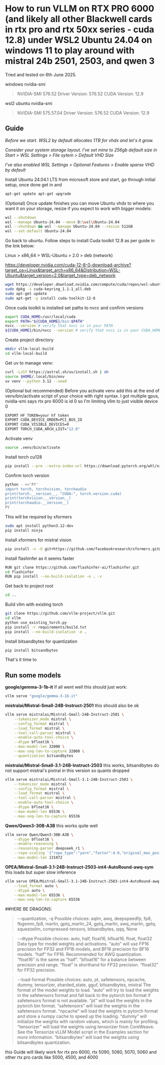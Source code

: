 # How to run VLLM on RTX PRO 6000 (and likely all other Blackwell cards in rtx pro and rtx 50xx series - cuda 12.8) under WSL2 Ubuntu 24.04 on windows 11 to play around with mistral 24b 2501, 2503, and qwen 3

Tried and tested on 6th June 2025. 

windows nvidia-smi 
> NVIDIA-SMI 576.52                 Driver Version: 576.52         CUDA Version: 12.9

wsl2 ubuntu nvidia-smi
> NVIDIA-SMI 575.57.04              Driver Version: 576.52         CUDA Version: 12.9

## Guide

*Before we start. WSL2 by default allocates 1TB for vhdx and let's it grow.*

*Consider your system storage layout. I've set mine to 256gb default size in Start > WSL Settings > File sytem > Default VHD Size*

*I've also enabled WSL Settings > Optional Features > Enable sparse VHD by default*  



Install Ubuntu 24.04.1 LTS from microsoft store and start, go through initial setup, once done get in and 


```bash
apt-get update apt-get upgrade
```


(Optional) Once update finishes you can move Ubuntu vhdx to where you want it on your storage, resize if you expect to work with bigger models:


```bash
wsl --shutdown
wsl --manage Ubuntu-24.04 --move D:\wsl\Ubuntu-24.04 
wsl --shutdown && wsl --manage Ubuntu-24.04 --resize 512GB
wsl --set-default Ubuntu-24.04
```


Go back to ubuntu.
Follow steps to install Cuda toolkit 12.8 as per guide in the link below:

Linux > x86_64 > WSL-Ubuntu > 2.0 > deb (network)

https://developer.nvidia.com/cuda-12-8-0-download-archive?target_os=Linux&target_arch=x86_64&Distribution=WSL-Ubuntu&target_version=2.0&target_type=deb_network


```bash
wget https://developer.download.nvidia.com/compute/cuda/repos/wsl-ubuntu/x86_64/cuda-keyring_1.1-1_all.deb
sudo dpkg -i cuda-keyring_1.1-1_all.deb
sudo apt-get update
sudo apt-get -y install cuda-toolkit-12-8
```


Once cuda toolkit is installed set paths to nvcc and confirm versions


```bash
export CUDA_HOME=/usr/local/cuda
export PATH="${CUDA_HOME}/bin:$PATH"
nvcc --version # verify that nvcc is in your PATH
${CUDA_HOME}/bin/nvcc --version # verify that nvcc is in your CUDA_HOME
```


Create project directory


```bash
mkdir vllm-local-build
cd vllm-local-build
```


Get uv to manage venv:


```bash
curl -LsSf https://astral.sh/uv/install.sh | sh 
source $HOME/.local/bin/env
uv venv --python 3.12 --seed
```


(Optional but recommended) Before you activate venv add this at the end of venv/bin/activate script of your choice with right syntax.
I got multiple gpus, nvidia-smi says rtx pro 6000 is id 0 so I'm limiting vllm to just visible device 0


```bash
EXPORT HF_TOKEN=your hf token
EXPORT CUDA_DEVICE_ORDER=PCI_BUS_ID
EXPORT CUDA_VISIBLE_DEVICES=0    
EXPORT TORCH_CUDA_ARCH_LIST="12.0"
```


Activate venv


```bash
source .venv/bin/activate
```


Install torch cu128


```bash
pip install --pre --extra-index-url https://download.pytorch.org/whl/nightly/cu128 torch torchvision torchaudio
```


Confirm torch version


```bash
python - <<'PY'
import torch, torchvision, torchaudio
print(torch.__version__, "CUDA:", torch.version.cuda)
print(torchvision.__version__)
print(torchaudio.__version__)
PY
```


This will be required by xformers


```bash
sudo apt install python3.12-dev
pip install ninja
```


Install xformers for mistral vision 


```bash
pip install -v -U git+https://github.com/facebookresearch/xformers.git@main#egg=xformers --no-build-isolation
```


Install flashinfer as it seems faster


```bash
RUN git clone https://github.com/flashinfer-ai/flashinfer.git
cd flashinfer
RUN pip install --no-build-isolation -e . -v
```


Get back to project root


```bash
cd ..
```

Build vllm with existing torch 


```bash
git clone https://github.com/vllm-project/vllm.git
cd vllm
python use_existing_torch.py
pip install -r requirements/build.txt
pip install --no-build-isolation -e .
```


Install bitsandbytes for quantization


```bash
pip install bitsandbytes
```

That's it time to 

## Run some models


**google/gemma-3-1b-it** If all went well this should just work:


```bash
vllm serve "google/gemma-3-1b-it"
```


**mistralai/Mistral-Small-24B-Instruct-2501** this should also be ok


```bash
vllm serve mistralai/Mistral-Small-24B-Instruct-2501 \
    --tokenizer_mode mistral \
    --config_format mistral \
    --load_format mistral \
    --tool-call-parser mistral \
    --enable-auto-tool-choice \
    --dtype bfloat16 \
    --max-model-len 32000 \
    --max-seq-len-to-capture 32000 \
    --quantization bitsandbytes
```


**mistralai/Mistral-Small-3.1-24B-Instruct-2503** this works, bitsandbytes do not support mistral's pixtral in this version so quants dropped


```bash
vllm serve mistralai/Mistral-Small-3.1-24B-Instruct-2503 \
    --tokenizer_mode mistral \
    --config_format mistral \
    --load_format mistral \
    --tool-call-parser mistral \
    --enable-auto-tool-choice \
    --dtype bfloat16 \
    --max-model-len 65536 \
    --max-seq-len-to-capture 65536 
```


**Qwen/Qwen3-30B-A3B** this works quite well


```bash
vllm serve Qwen/Qwen3-30B-A3B \
    --dtype bfloat16 \
    --enable-reasoning \
    --reasoning-parser deepseek_r1 \
    --rope-scaling '{"rope_type":"yarn","factor":4.0,"original_max_position_embeddings":32768}' \
    --max-model-len 131072
```


**OPEA/Mistral-Small-3.1-24B-Instruct-2503-int4-AutoRound-awq-sym** this loads but super slow inference


```bash
vllm serve OPEA/Mistral-Small-3.1-24B-Instruct-2503-int4-AutoRound-awq-sym \
    --load_format auto \
    --dtype auto \
    --max-model-len 65536 \
    --max-seq-len-to-capture 65536 
```


##HERE BE DRAGONS:



> --quantization, -q
> Possible choices: aqlm, awq, deepspeedfp, fp8, fbgemm_fp8, marlin, gptq_marlin_24, gptq_marlin, awq_marlin, gptq, squeezellm, compressed-tensors, bitsandbytes, qqq, None




> --dtype
> Possible choices: auto, half, float16, bfloat16, float, float32
> Data type for model weights and activations.
> “auto” will use FP16 precision for FP32 and FP16 models, and BF16 precision for BF16 models.
> “half” for FP16. Recommended for AWQ quantization.
> “float16” is the same as “half”.
> “bfloat16” for a balance between precision and range.
> “float” is shorthand for FP32 precision.
> “float32” for FP32 precision.




> --load-format
> Possible choices: auto, pt, safetensors, npcache, dummy, tensorizer, sharded_state, gguf, bitsandbytes, mistral
> The format of the model weights to load.
> “auto” will try to load the weights in the safetensors format and fall back to the pytorch bin format if safetensors format is not available.
> “pt” will load the weights in the pytorch bin format.
> “safetensors” will load the weights in the safetensors format.
> “npcache” will load the weights in pytorch format and store a numpy cache to speed up the loading.
> “dummy” will initialize the weights with random values, which is mainly for profiling.
> “tensorizer” will load the weights using tensorizer from CoreWeave. See the Tensorize vLLM Model script in the Examples section for more information.
> “bitsandbytes” will load the weights using bitsandbytes quantization.

this Guide will likely work for rtx pro 6000, rtx 5090, 5080, 5070, 5060 and other rtx pro cards like 5000, 4500, and 4000 
